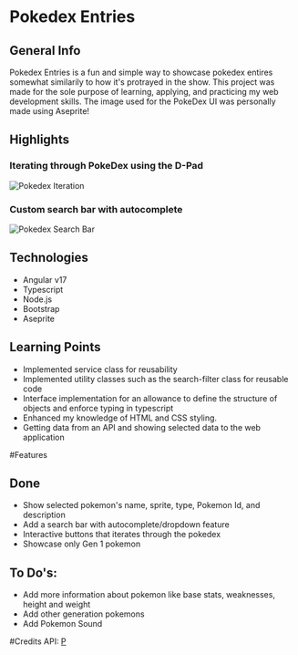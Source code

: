 # Pokedex Entries

## General Info
Pokedex Entries is a fun and simple way to showcase pokedex entires somewhat similarily to how it's
protrayed in the show. This project was made for the sole purpose of learning, applying, and practicing
my web development skills. The image used for the PokeDex UI was personally made using Aseprite!

## Highlights
### Iterating through PokeDex using the D-Pad
![Pokedex Iteration](https://github.com/user-attachments/assets/efeea7f1-248c-4305-af98-37b6eadcd2fb)

### Custom search bar with autocomplete
![Pokedex Search Bar](https://github.com/user-attachments/assets/6ec927ec-127b-432c-ba5c-426547d22cb8)

## Technologies
- Angular v17
- Typescript
- Node.js
- Bootstrap
- Aseprite

## Learning Points
- Implemented service class for reusability
- Implemented utility classes such as the search-filter class for reusable code
- Interface implementation for an allowance to define the structure of objects and enforce typing in typescript
- Enhanced my knowledge of HTML and CSS styling.
- Getting data from an API and showing selected data to the web application

#Features
## Done
- Show selected pokemon's name, sprite, type, Pokemon Id, and description
- Add a search bar with autocomplete/dropdown feature
- Interactive buttons that iterates through the pokedex
- Showcase only Gen 1 pokemon

## To Do's:
- Add more information about pokemon like base stats, weaknesses, height and weight
- Add other generation pokemons
- Add Pokemon Sound

#Credits
API: [P](https://pokeapi.co/)

